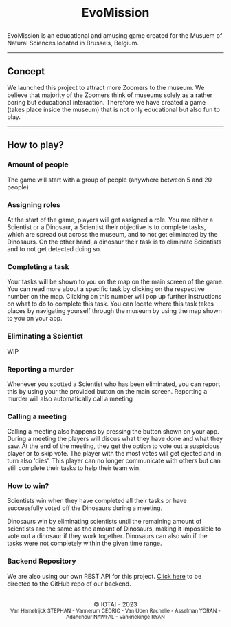 # <p align='center'>**EvoMission**

EvoMission is an educational and amusing game created for the Musuem of Natural Sciences located in Brussels, Belgium.

<hr>

## **Concept**

We launched this project to attract more Zoomers to the museum. We believe that majority of the Zoomers think of museums solely as a rather boring but educational interaction. Therefore we have created a game (takes place inside the museum) that is not only educational but also fun to play.

<hr>

## **How to play?**

### **Amount of people**

The game will start with a group of people (anywhere between 5 and 20 people)

### **Assigning roles**

At the start of the game, players will get assigned a role. You are either a Scientist or a Dinosaur, a Scientist their objective is to complete tasks, which are spread out across the museum, and to not get eliminated by the Dinosaurs. On the other hand, a dinosaur their task is to eliminate Scientists and to not get detected doing so.

### **Completing a task**

Your tasks will be shown to you on the map on the main screen of the game. You can read more about a specific task by clicking on the respective number on the map. Clicking on this number will pop up further instructions on what to do to complete this task. You can locate where this task takes places by navigating yourself through the museum by using the map shown to you on your app.

### **Eliminating a Scientist**

WIP

### **Reporting a murder**

Whenever you spotted a Scientist who has been eliminated, you can report this by using your the provided button on the main screen. Reporting a murder will also automatically call a meeting

### **Calling a meeting**

Calling a meeting also happens by pressing the button shown on your app. During a meeting the players will discus what they have done and what they saw. At the end of the meeting, they get the option to vote out a suspicious player or to skip vote. The player with the most votes will get ejected and in turn also 'dies'. This player can no longer communicate with others but can still complete their tasks to help their team win.

### **How to win?**

Scientists win when they have completed all their tasks or have successfully voted off the Dinosaurs during a meeting.

Dinosaurs win by eliminating scientists until the remaining amount of scientists are the same as the amount of Dinosaurs, making it impossible to vote out a dinosaur if they work together. Dinosaurs can also win if the tasks were not completely within the given time range.

### **Backend Repository**

We are also using our own REST API for this project. [Click here](https://github.com/StephanVanHemelrijck/iotai-backend) to be directed to the GitHub repo of our backend.

<p align='center'>
<br>
&copy; IOTAI - 2023
<br>
<small>Van Hemelrijck STEPHAN - Vannerum CEDRIC - Van Uden Rachelle - Asselman YORAN - Adahchour NAWFAL - Vankriekinge RYAN<small>
